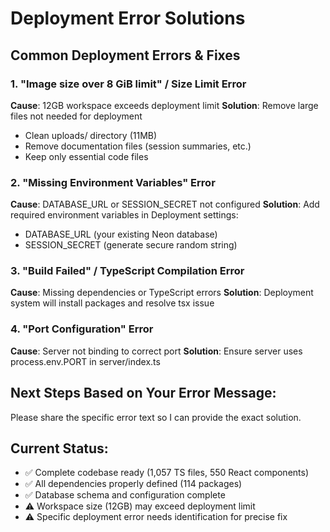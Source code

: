 # Deployment Error Solutions

## Common Deployment Errors & Fixes

### 1. "Image size over 8 GiB limit" / Size Limit Error
**Cause**: 12GB workspace exceeds deployment limit
**Solution**: Remove large files not needed for deployment
- Clean uploads/ directory (11MB)
- Remove documentation files (session summaries, etc.)
- Keep only essential code files

### 2. "Missing Environment Variables" Error
**Cause**: DATABASE_URL or SESSION_SECRET not configured
**Solution**: Add required environment variables in Deployment settings:
- DATABASE_URL (your existing Neon database)
- SESSION_SECRET (generate secure random string)

### 3. "Build Failed" / TypeScript Compilation Error
**Cause**: Missing dependencies or TypeScript errors
**Solution**: Deployment system will install packages and resolve tsx issue

### 4. "Port Configuration" Error
**Cause**: Server not binding to correct port
**Solution**: Ensure server uses process.env.PORT in server/index.ts

## Next Steps Based on Your Error Message:
Please share the specific error text so I can provide the exact solution.

## Current Status:
- ✅ Complete codebase ready (1,057 TS files, 550 React components)
- ✅ All dependencies properly defined (114 packages)
- ✅ Database schema and configuration complete
- ⚠️ Workspace size (12GB) may exceed deployment limit
- ⚠️ Specific deployment error needs identification for precise fix